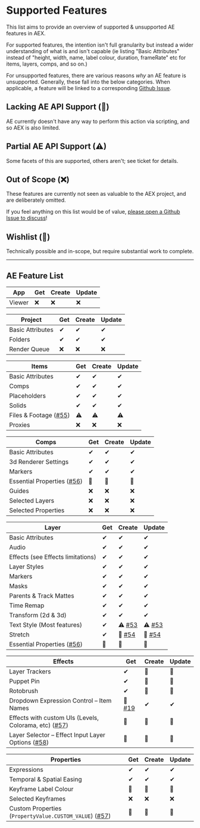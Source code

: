 # Supported Features

This list aims to provide an overview of supported & unsupported AE features in AEX.

For supported features, the intention isn't full granularity but instead a wider understanding of what is and isn't capable (ie listing "Basic Attributes" instead of "height, width, name, label colour, duration, frameRate" etc for items, layers, comps, and so on.)

For unsupported features, there are various reasons _why_ an AE feature is unsupported. Generally, these fall into the below categories. When applicable, a feature will be linked to a corresponding [Github Issue](./issues).

## Lacking AE API Support (🚫)

AE currently doesn't have any way to perform this action via scripting, and so AEX is also limited.

## Partial AE API Support (⚠)

Some facets of this are supported, others aren't; see ticket for details.

## Out of Scope (❌)

These features are currently not seen as valuable to the AEX project, and are deliberately omitted.

If you feel anything on this list would be of value, [please open a Github Issue to discuss](./issues)!

## Wishlist (🌠)

Technically possible and in-scope, but require substantial work to complete.

---

## AE Feature List

|  App   | Get | Create | Update |
| ------ | --- | ------ | ------ |
| Viewer | ❌   | ❌      | ❌      |

|     Project      | Get | Create | Update |
| ---------------- | --- | ------ | ------ |
| Basic Attributes | ✔   | ✔      | ✔      |
| Folders          | ✔   | ✔      | ✔      |
| Render Queue     | ❌   | ❌      | ❌      |

|                Items                 | Get | Create | Update |
| ------------------------------------ | --- | ------ | ------ |
| Basic Attributes                     | ✔   | ✔      | ✔      |
| Comps                                | ✔   | ✔      | ✔      |
| Placeholders                         | ✔   | ✔      | ✔      |
| Solids                               | ✔   | ✔      | ✔      |
| Files & Footage ([#55](./issues/55)) | ⚠   | ⚠      | ⚠      |
| Proxies                              | ❌   | ❌      | ❌      |

|                   Comps                   | Get | Create | Update |
| ----------------------------------------- | --- | ------ | ------ |
| Basic Attributes                          | ✔   | ✔      | ✔      |
| 3d Renderer Settings                      | ✔   | ✔      | ✔      |
| Markers                                   | ✔   | ✔      | ✔      |
| Essential Properties ([#56](./issues/56)) | 🚫   | 🚫      | 🚫      |
| Guides                                    | ❌   | ❌      | ❌      |
| Selected Layers                           | ❌   | ❌      | ❌      |
| Selected Properties                       | ❌   | ❌      | ❌      |

|                   Layer                   | Get |        Create        |        Update        |
| ----------------------------------------- | --- | -------------------- | -------------------- |
| Basic Attributes                          | ✔   | ✔                    | ✔                    |
| Audio                                     | ✔   | ✔                    | ✔                    |
| Effects (see Effects limitations)         | ✔   | ✔                    | ✔                    |
| Layer Styles                              | ✔   | ✔                    | ✔                    |
| Markers                                   | ✔   | ✔                    | ✔                    |
| Masks                                     | ✔   | ✔                    | ✔                    |
| Parents & Track Mattes                    | ✔   | ✔                    | ✔                    |
| Time Remap                                | ✔   | ✔                    | ✔                    |
| Transform (2d & 3d)                       | ✔   | ✔                    | ✔                    |
| Text Style (Most features)                | ✔   | ⚠ [#53](./issues/53) | ⚠ [#53](./issues/53) |
| Stretch                                   | ✔   | 🌠 [#54](./issues/54) | 🌠 [#54](./issues/54) |
| Essential Properties ([#56](./issues/56)) | 🚫   | 🚫                    | 🚫                    |

|                               Effects                                |         Get          | Create | Update |
| -------------------------------------------------------------------- | -------------------- | ------ | ------ |
| Layer Trackers                                                       | ✔                    | 🚫      | 🚫      |
| Puppet Pin                                                           | ✔                    | 🚫      | 🚫      |
| Rotobrush                                                            | ✔                    | 🚫      | 🚫      |
| Dropdown Expression Control – Item Names                             | 🚫 [#19](./issues/19) | ✔      | ✔      |
| Effects with custom UIs (Levels, Colorama, etc) ([#57](./issues/57)) | 🚫                    | 🚫      | 🚫      |
| Layer Selector – Effect Input Layer Options ([#58](./issues/58))     | 🚫                    | 🚫      | 🚫      |

|                              Properties                               | Get | Create | Update |
| --------------------------------------------------------------------- | --- | ------ | ------ |
| Expressions                                                           | ✔   | ✔      | ✔      |
| Temporal & Spatial Easing                                             | ✔   | ✔      | ✔      |
| Keyframe Label Colour                                                 | 🌠   | 🌠      | 🌠      |
| Selected Keyframes                                                    | ❌   | ❌      | ❌      |
| Custom Properties (`PropertyValue.CUSTOM_VALUE`) ([#57](./issues/57)) | 🚫   | 🚫      | 🚫      |
